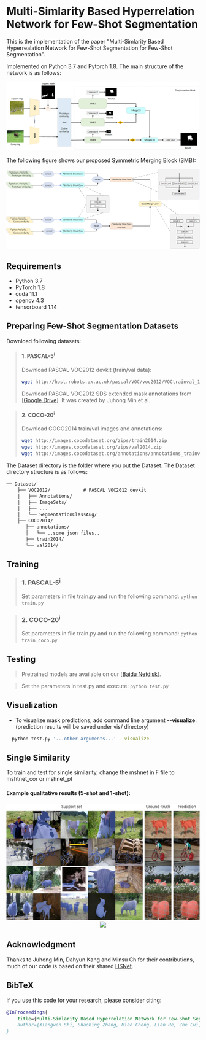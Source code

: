 # Multi-Simlarity Based Hyperrelation Network for Few-Shot Segmentation

This is the implementation of the paper "Multi-Simlarity Based Hyperrealation Network for Few-Shot Segmentation for Few-Shot Segmentation". 

Implemented on Python 3.7 and Pytorch 1.8.
The main structure of the network is as follows:
<p align="middle">
    <img src="./info/structure.bmp">
</p>

The following figure shows our proposed Symmetric Merging Block (SMB):
<p align="middle">
    <img src="./info/smb.bmp">
</p>

## Requirements

- Python 3.7
- PyTorch 1.8
- cuda 11.1
- opencv 4.3
- tensorboard 1.14

## Preparing Few-Shot Segmentation Datasets
Download following datasets:

> #### 1. PASCAL-5<sup>i</sup>
> Download PASCAL VOC2012 devkit (train/val data):
> ```bash
> wget http://host.robots.ox.ac.uk/pascal/VOC/voc2012/VOCtrainval_11-May-2012.tar
> ```
> Download PASCAL VOC2012 SDS extended mask annotations from [[Google Drive](https://drive.google.com/file/d/10zxG2VExoEZUeyQl_uXga2OWHjGeZaf2/view?usp=sharing)]. It was created by Juhong Min et al.

> #### 2. COCO-20<sup>i</sup>
> Download COCO2014 train/val images and annotations: 
> ```bash
> wget http://images.cocodataset.org/zips/train2014.zip
> wget http://images.cocodataset.org/zips/val2014.zip
> wget http://images.cocodataset.org/annotations/annotations_trainval2014.zip
> ```

The Dataset directory is the folder where you put the Dataset. The Dataset directory structure is as follows:

    ── Dataset/
        ├── VOC2012/            # PASCAL VOC2012 devkit
        │   ├── Annotations/
        │   ├── ImageSets/
        │   ├── ...
        │   └── SegmentationClassAug/
        ├── COCO2014/           
           ├── annotations/
           │   └── ..some json files..
           ├── train2014/
           └── val2014/


## Training
> ### 1. PASCAL-5<sup>i</sup>
>Set parameters in file train.py and run the following command:
>`python train.py`

> ### 2. COCO-20<sup>i</sup>
>Set parameters in file train.py and run the following command:
> `python train_coco.py`


## Testing

> Pretrained models are available on our [[Baidu Netdisk](https://pan.baidu.com/s/1nUUpWlRUaJ9Kq95M18DipA?pwd=gjpt)].

>Set the parameters in test.py and execute:
> `python test.py`

## Visualization

* To visualize mask predictions, add command line argument **--visualize**:
  (prediction results will be saved under vis/ directory)
```bash 
  python test.py '...other arguments...' --visualize  
```
## Single Similarity
To train and test for single similarity, change the mshnet in F file to mshtnet_cor or mshnet_pt
#### Example qualitative results (5-shot and 1-shot):

<p align="middle">
    <img src="info/resutl_5.JPG"><img src="info/resutl_1.JPG">
</p>
   
## Acknowledgment
Thanks to Juhong Min, Dahyun Kang and Minsu Ch for their contributions, much of our code is based on their shared [HSNet](https://github.com/juhongm999/hsnet).
## BibTeX
If you use this code for your research, please consider citing:
````BibTeX
@InProceedings{
    title={Multi-Simlarity Based Hyperrelation Network for Few-Shot Segmentation},
    author={Xiangwen Shi, Shaobing Zhang, Miao Cheng, Lian He, Zhe Cui, Xianghong Tang},
}
````
